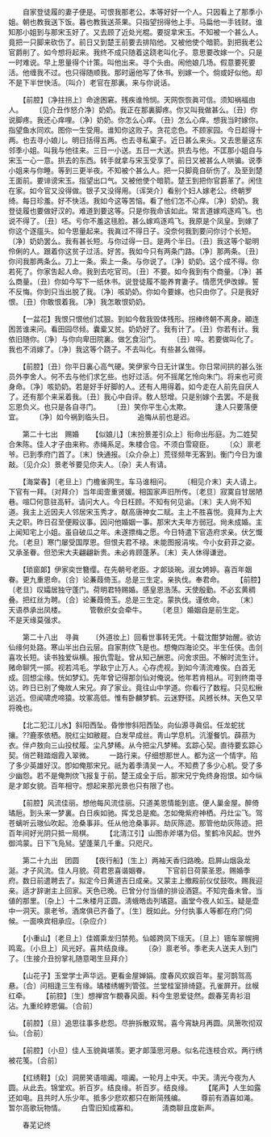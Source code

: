 <!-- { "loadSidebar": true } -->
　　自家登徒履的妻子便是。可恨我那老公。本等好好一个人。只因看上了那季小姐。朝也教我送下饭。暮也教我送茶果。只指望拐得他上手。马扁他一手钱财。谁知那小姐到与那宋玉好了。又去顾了近处光棍。要捉拿宋玉。不知被一个甚么人。竟把一只脚来砍伤了。前日又到楚王前要去排陷他。又被他使个暗箭。到把我老公官爵削了。如今想将起来。我终不成只随着这跷老叫化子。意思要改嫁一个。只是一时难说。早上思量得个计策。叫他出来。寻个头由。闹他娘几场。假意要死要活。他缠我不过。也只得随顺我。那时逼他写了休书。别嫁一个。倘或好似他。却不是下半世快活。〔叫介〕老官在那裏。来与你说话。 

　　【前腔】〔净拄拐上〕命途困窘。残疾谁怜悯。天网恢恢眞可信。须知祸福由人。 
　　〔见介丑作怒介净〕奶奶。我正在那裏脚疼。你又叫我做甚么。〔丑〕你说脚疼。我还心痒哩。〔净〕奶奶。你怎么心痒。〔丑〕怎么心痒。想我当时嫁你。指望鱼水同欢。图你一生受用。谁知你这败子。贪花恋色。不顾家园。今日趁得十两。也去寻小娘儿。明日括得五两。也去寻私窠子。近日甚么来头。又去思量这东邻季小姐。叫我与他往来。三日一小送。五日一大送。拱去与他。不匡那小姐自与宋玉一心一意。拱去的东西。转手就拿与宋玉受享了。前日又被甚么人哄骗。说季小姐来与你睡。等到三更半夜。不知被个甚么人。把一只脚竟自斫伤了。及至到楚王面前。要诽谤宋玉。指望出口气。又被他使个暗箭。楚王到把你官爵革了。闲住在家。如今官又没得做。银子又没得用。〔诨哭介〕看别个妇人嫁老公。终朝罗绮。每日珍羞。好不快活。我如今这等苦恼。看了他们怎不心痒。〔净〕奶奶。我登徒履也要做好汉的。难道到要这等。只是你我命该如此。常言道嫁鸡逐鸡飞。也说不得了。〔丑〕呸。亏你不羞这毴脸。甚么嫁鸡逐鸡飞。我原是个凤皇。到嫁了你这个逐瘟头。如今思量起来。我眞过不得日子。没奈何我到要问你讨个长短。〔净〕奶奶罢么。我有甚长短。与你过得一日。是两个半日。〔丑〕我这等个聪明伶俐的人。跟着你这贫子过活。好苦。我如今只有两条门路。〔净〕那两条。〔丑〕你问我那两条么。刀上一条。索上一条。与你说了。〔净〕奶奶。这个成不得。你若死了。你家吿起人命。我到去吃官司。〔丑〕不要。如今我到有个商量。〔净〕甚么商量。〔丑〕你如今写下一纸休书。说登徒履不能养育妻子。情愿凭伊改嫁。誓不反悔。你到只当出脱了我。〔净〕咳奶奶。你如今要嫁。也只由你了。只是我好恨。〔丑〕你敢恨着我。〔净〕我怎敢恨奶奶。 

　　【一盆花】我恨只恨他们忒狠。到如今敎我毁体残形。拐棒终朝不离身。顚连困苦谁来问。看田园尽倾。囊槖又贫。奶奶好了。我有计了。〔丑〕你若有计。我依旧随你。〔净〕与你向卑田院裏。做乞食沿门。 
　　〔丑〕啐。若要做叫化了。我也不消嫁了。〔净〕我这等个跷子。不去叫化。有些甚么做得。 

　　【前腔】〔丑〕你平日裏心高气硬。笑伊家今日无计谋生。你日常间拱的甚么张员外李舍人。何不去与他们求乞些。也好过活。何不摇尾乞怜向朱门。将来也可资身命。〔净〕咳奶奶。若是好手好脚的人。还有人用得着。如今走在人前先自厌人了。还有那个来采着我。〔丑〕我心中自评。敎人怒增。只是别嫁个去罢。不是我忘恩负义。也只是各自寻门。 
　　〔丑〕笑你平生心太欺。　　　　逢人只要落便宜。 
　　〔净〕如今祸到临头日。　　　　追悔从前也是迟。 

　　第二十七出　赐婚 
　　【似娘儿】〔末扮景差引众上〕衔命出彤庭。为二姓契合朱陈。佳人才子由来称。赤绳系足。朱楼合卺。不须白雪窥臣。 
　　〔众〕禀老爷。已到季府门首了。〔末〕快通报。〔众介杂上〕荒径频年无客到。衡门今日为谁敲。〔见介众〕景老爷要见你夫人。〔杂〕夫人有请。 

　　【海棠春】〔老旦上〕门檐雀网生。车马谁相问。 
　　〔相见介末〕夫人请上。下官有一拜。〔对拜介〕当年闺壸重贤媛。相国家声旧所传。〔老旦〕寂寞自甘居陋巷。喧□何意驻高轩。请问大人。今日枉顾。不知有何见谕。〔末〕夫人尙不知道。我主上近因夫人邻居宋玉秀才。献高唐神女二赋。主上不胜喜悦。竟拜为上大夫之职。昨日召至便殿议事。因问他婚姻一事。那宋大夫年方弱冠。尙未成婚。主上闻知宅上小姐。虽自破瓜之年。未遂摽梅之愿。今日特遣下官造府求亲。伏乞慨允。〔老旦〕寒门屡受国厚恩。但恨夫君不禄。未能图报涓埃。今小女葑菲之姿。又承圣眷。但恐宋大夫翩翩新贵。未必肯顾蓬茅。〔末〕夫人休得谦逊。 

　　【琐窗郞】伊家奕世簪缨。在先朝号老臣。才郞琰琬。淑女娉婷。喜百年姻眷。更九重恩命。〔合〕论蒹葭倚玉。总是三生定。亲执伐。奉君命。 
　　【前腔】〔老旦〕叹孀居独守蓬门。荷明君特赐婚。感皇恩浩荡。天使殷勤。不必玄黄稠叠。把红丝为聘。〔合〕论蒹葭倚玉。总是三生定。蒙执伐。谨依命。 
　　〔末〕天语恭承出凤楼。　　　　管敎织女会牵牛。 
　　〔老旦〕婚姻自是前生定。　　　　不是天缘莫强求。 

　　第二十八出　寻眞 
　　〔外道妆上〕回看世事转无凭。十载沈酣梦始醒。欲访仙缘何处路。寒山半出白云层。自家荆佽飞是也。想俺四海论交。半生任侠。击剑喜攻长短。读书独爱纵横。报仇雪耻。曾从知己酬恩。问舍求田。不解时流生计。赌命聊凭一掷。视若鸿毛。学敌宁止万人。心存虎视。到如今淸流难俟。白首无成。回想尘缘。恍如梦幻。先年曾记得那剑仙对俺说。他年若肯相从。可到终南寻访。昨日已别了俺故人宋兄。弃了家业。竟往山中学道。你看行了数程。只见松楸远近。但闻啸虎啼猿。坟冢高低。惟有卧麟梦鹤。云迷野径。风撼长林。天色又早将晚也。 

　　【北二犯江儿水】斜阳西坠。昏惨惨斜阳西坠。向仙源寻眞侣。任龙蛇扰攘。??鹿豕依栖。脱红尘如敝屣。白发早成丝。靑山学息机。沆瀣餐饥。薜茘为衣。伴卢敖向三山投杖履。尘凡梦稀。从今把尘凡梦稀。玄踪心契。直待要玄踪心契。俏芒鞋踏烟霞入翠微。 
　　一路行来。仔细想那世人。都为这一个情字。陷了多少英雄好汉。卽如俺那宋兄。祇为着季淸吴一人。不知费了多少心机。受了多少幽怨。若不是俺荆佽飞报复于前。楚王成全于后。那宋兄宁免终身抱恨。如今纵是才郞女貌。百年相守。想起来那光景也只有限了也。 

　　【前腔】风流佳丽。想他每风流佳丽。只道美恩情能到底。便人巢金屋。醉倚璚巵。到头来一梦裏。白日疾如驰。挥戈总是痴。怎如俺紫府神栖。丹灶尘飞。驾苍螭听云璈仙吹起。沧桑事非。任从他沧桑事非。劫灰陈迹。那管他劫灰陈迹。把百年间好光阴只抵一局棋。 
　　【北淸江引】山图赤斧堪为侣。笙鹤冷风起。世外御鸿蒙。日下飞凫舃。望蓬莱几千重。只咫尺。 

　　第二十九出　团圆 
　　【夜行船】〔生上〕两袖天香归路晚。启屛山烟袅龙涎。才子风流。佳人月貌。荷君恩喜谐姻眷。 
　　下官前日荷蒙圣恩。赐婚季府。数日前遣聘去了。拟定今日黄道吉日成亲。又蒙主上撤殿前仪仗鼓吹。赐我迎亲。适才辞谢主上回家。天色已晚。已曾分付当値的排设酒筵。不知完备未曾。当値的那里。〔杂上〕十二朱楼月正圆。淸蛾皓齿列璚筵。画堂今夜人如玉。疑是壶中一洞天。禀老爷。酒席俱已齐备了。〔生〕旣如此。分付执事人等都在府门伺候。一面唤宾相承应。〔杂应介〕 

　　【小重山】〔老旦上〕佳婿乘龙归禁苑。仙姬跨凤下瑶天。〔旦上〕钿车翠幌拥鸣鸾。〔小旦上〕风光好。喜共结良缘。 
　　〔杂〕禀老爷。季老夫人送夫人到门了。〔生接介丑扮掌礼随意喝生旦拜介〕 

　　【山花子】玉堂学士声华远。更看金屋婵娟。度春风欢娱百年。星河鹊驾高悬。〔合〕问相逢三生有缘。璚楼绣幄列管弦。兰堂桂室排绮筵。孔雀屛开。丝幙红牵。 
　　【前腔】〔生〕想禅宫乍覩春风面。料今生恩爱徒然。觑春芜靑衫泪沾。九重纶綍恩偏。〔合前〕 

　　【前腔】〔旦〕追思往事多悲怨。尽拚拆散双鸳。喜今宵缺月再圆。凤箫吹彻双仙。〔合前〕 

　　【前腔】〔小旦〕佳人玉貌眞堪羡。更才郞藻思河悬。似名花连枝合欢。两行绣被花笺。〔合前〕 

　　【红绣鞋】〔众〕洞房笑语喧阗。喧阗。一轮月上中天。中天。淸光今夜为人圆。从此去。锦堂欢。祈百岁。结良缘。祈百岁。结良缘。 
　　【尾声】人生如露还如电。且共时人乐少年。抵多少悲欢都只在断简残编。 
　　尊前有酒喜如渑。　　　　暂尔高歌玩物情。 
　　白雪旧知成寡和。　　　　淸商聊且度新声。 

　　春芜记终 
